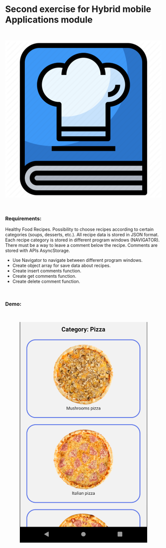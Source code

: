 # Second exercise for Hybrid mobile Applications module

&nbsp;

<p align="center">
    <img src="./icon.png">
</p>


&nbsp;

### Requirements:

Healthy Food Recipes. Possibility to choose recipes according to certain categories (soups, desserts, etc.). All recipe data is stored in JSON format. Each recipe category is stored in different program windows (NAVIGATOR). There must be a way to leave a comment below the recipe. Comments are stored with APIs AsyncStorage.

- Use Navigator to navigate between different program windows.
- Create object array for save data about recipes.
- Create insert comments function.
- Create get comments function.
- Create delete comment function.

<br/>

### Demo:
<br/>
<p align="center">
    <img src="./demoApp.png">
</p>
